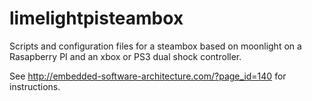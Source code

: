 limelightpisteambox
===================

Scripts and configuration files for a steambox based on moonlight on a Rasapberry PI and an xbox or PS3 dual shock controller.

See http://embedded-software-architecture.com/?page_id=140 for instructions.
